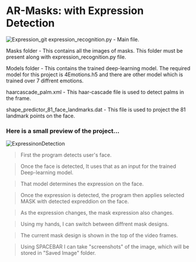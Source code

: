 # AR-Masks: with Expression Detection
![Expression_git](https://user-images.githubusercontent.com/68480967/88527847-7131b980-d01b-11ea-8921-cef3d1d83b43.png)
expression_recognition.py - Main file.
      
Masks folder - This contains all the images of masks. This folder must be present along with expression_recognition.py file.

Models folder - This contains the trained deep-learning model. The required model for this project is 4Emotions.h5 and there are other model which is trained over 7 diffrent emotions.
      
haarcascade_palm.xml - This haar-cascade file is used to detect palms in the frame.

shape_predictor_81_face_landmarks.dat - This file is used to project the 81 landmark points on the face.

### Here is a small preview of the project...
![ExpressinonDetection](https://user-images.githubusercontent.com/68480967/88522162-99b5b580-d013-11ea-9fcc-b83217ea0354.gif)

> First the program detects user's face.

> Once the face is detected, It uses that as an input for the trained Deep-learning model.

> That model determines the expression on the face.

> Once the expression is detected, the program then applies selected MASK with detected expreddion on the face.

> As the expression changes, the mask expression also changes.

> Using my hands, I can switch between diffrent mask designs.

> The current mask design is shown in the top of the video frames.

> Using SPACEBAR I can take "screenshots" of the image, which will be stored in "Saved Image" folder.
